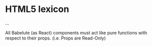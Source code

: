 # HTML5 lexicon

...


All Babelute (as React) components must act like pure functions with respect to their props. (i.e. Props are Read-Only)
